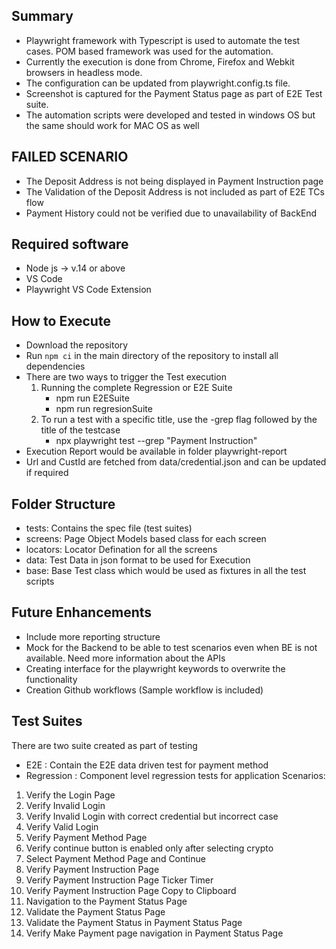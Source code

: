 ## Summary
- Playwright framework with Typescript is used to automate the test cases. POM based framework was used for the automation.
- Currently the execution is done from Chrome, Firefox and Webkit browsers in headless mode. 
- The configuration can be updated from playwright.config.ts file.
- Screenshot is captured for the Payment Status page as part of E2E Test suite.
- The automation scripts were developed and tested in windows OS but the same should work for MAC OS as well

## FAILED SCENARIO
- The Deposit Address is not being displayed in Payment Instruction page
- The Validation of the Deposit Address is not included as part of E2E TCs flow
- Payment History could not be verified due to unavailability of BackEnd

## Required software
- Node js -> v.14 or above
- VS Code
- Playwright VS Code Extension

## How to Execute
- Download the repository
- Run `npm ci` in the main directory of the repository to install all dependencies
- There are two ways to trigger the Test execution
    1. Running the complete Regression or E2E Suite
        - npm run E2ESuite
        - npm run regresionSuite
    2. To run a test with a specific title, use the -grep flag followed by the title of the testcase
        - npx playwright test --grep "Payment Instruction"
- Execution Report would be available in folder playwright-report
- Url and CustId are fetched from data/credential.json and can be updated if required

## Folder Structure
 - tests: Contains the spec file (test suites)
 - screens: Page Object Models based class for each screen
 - locators: Locator Defination for all the screens
 - data: Test Data in json format to be used for Execution
 - base: Base Test class which would be used as fixtures in all the test scripts

## Future Enhancements
- Include more reporting structure
- Mock for the Backend to be able to test scenarios even when BE is not available. Need more information about the APIs
- Creating interface for the playwright keywords to overwrite the functionality
- Creation Github workflows (Sample workflow is included)

## Test Suites
There are two suite created as part of testing
- E2E : Contain the E2E data driven test for payment method
- Regression : Component level regression tests for application
Scenarios:
1) Verify the Login Page
2) Verify Invalid Login
3) Verify Invalid Login with correct credential but incorrect case
4) Verify Valid Login
5) Verify Payment Method Page
6) Verify continue button is enabled only after selecting crypto 
7) Select Payment Method Page and Continue
8) Verify Payment Instruction Page
9) Verify Payment Instruction Page Ticker Timer
10) Verify Payment Instruction Page Copy to Clipboard
11) Navigation to the Payment Status Page 
12) Validate the Payment Status Page
13) Validate the Payment Status in Payment Status Page
14) Verify Make Payment page navigation in Payment Status Page

